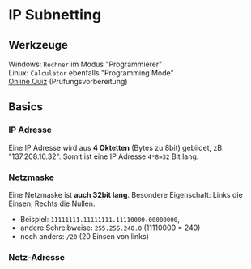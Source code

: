 # IP Subnetting

## Werkzeuge
Windows: `Rechner` im Modus "Programmierer"  
Linux: `Calculator` ebenfalls "Programming Mode"  
[Online Quiz](https://www.2cram.com/online-subnet-quiz) (Prüfungsvorbereitung)  

## Basics

### IP Adresse
Eine IP Adresse wird aus **4 Oktetten** (Bytes zu 8bit) gebildet, zB. "137.208.16.32". Somit ist eine IP Adresse `4*8=32` Bit lang.

### Netzmaske
Eine Netzmaske ist **auch 32bit lang**. Besondere Eigenschaft: Links die Einsen, Rechts die Nullen.  
- Beispiel: `11111111.11111111.11110000.00000000`,  
- andere Schreibweise: `255.255.240.0` (11110000 = 240)  
- noch anders: `/20` (20 Einsen von links)

### Netz-Adresse
